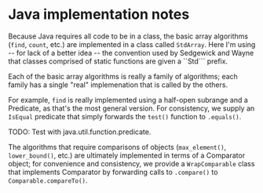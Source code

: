 # Java implementation notes

Because Java requires all code to be in a class,
the basic array algorithms (```find```, ```count```, etc.)
are implemented in a class called ```StdArray```.
Here I'm using -- for lack of a better idea -- the
convention used by Sedgewick and Wayne
that classes comprised of static functions
are given a ``Std``` prefix.

Each of the basic array algorithms
is really a family of algorithms;
each family has a single "real"
implemenation that is called
by the others.

For example, ```find``` is really implemented
using a half-open subrange and a Predicate,
as that's the most general version.
For consistency, we supply an ```IsEqual```
predicate that simply forwards the
```test()``` function to ```.equals()```.

TODO: Test with java.util.function.predicate.

The algorithms that require comparisons of objects
(```max_element()```, ```lower_bound()```, etc.)
are ultimately implemented in terms of
a Comparator object;
for convenience and consistency,
we provide a ```WrapComparable``` class
that implements Comparator
by forwarding calls to ```.compare()```
to ```Comparable.compareTo()```.